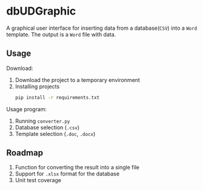 # dbUDGraphic
A graphical user interface for inserting data from a database(`CSV`) into a `Word`
template. The output is a `Word` file with data.

## Usage
Download:
1. Download the project to a temporary environment
2. Installing projects
    ```bash
    pip install -r requirements.txt
    ```
Usage program:
1. Running `converter.py`
2. Database selection (`.csv`)
3. Template selection (`.doc`, `.docx`)

## Roadmap
1. Function for converting the result into a single file
2. Support for `.xlsx` format for the database
3. Unit test coverage
